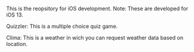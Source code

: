 This is the reopsitory for iOS development. 
Note: These are developed for iOS 13.

Quizzler: This is a multiple choice quiz game.

Clima: This is a weather in wich you can request weather data based on location.
